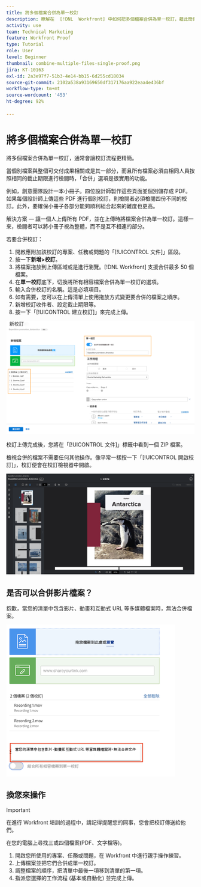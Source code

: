 ```yaml
---
title: 將多個檔案合併為單一校訂
description: 瞭解在  [!DNL  Workfront] 中如何把多個檔案合併為單一校訂，藉此簡化校訂流程。
activity: use
team: Technical Marketing
feature: Workfront Proof
type: Tutorial
role: User
level: Beginner
thumbnail: combine-multiple-files-single-proof.png
jira: KT-10163
exl-id: 2a3e97f7-51b3-4e14-bb15-6d255cd18034
source-git-commit: 2102a538a93169650df317176aa922eaa4e436bf
workflow-type: tm+mt
source-wordcount: '453'
ht-degree: 92%

---
```


# 將多個檔案合併為單一校訂

將多個檔案合併為單一校訂，通常會讓校訂流程更精簡。

當個別檔案與整個可交付成果相關或是其一部分，而且所有檔案必須由相同人員按照相同的截止期限進行檢閱時，「合併」選項是很實用的功能。

例如，創意團隊設計一本小冊子。四位設計師製作這些頁面並個別儲存成 PDF。如果每個設計師上傳這些 PDF 進行個別校訂，則檢閱者必須檢閱四份不同的校訂。此外，要確保小冊子各部分能夠順利組合起來的難度也更高。

解決方案 — 讓一個人上傳所有 PDF，並在上傳時將檔案合併為單一校訂。這樣一來，檢閱者可以將小冊子視為整體，而不是互不相連的部分。

若要合併校訂：

1. 開啟應附加該校訂的專案、任務或問題的「[!UICONTROL 文件]」區段。
1. 按一下&#x200B;**新增>校訂**。
1. 將檔案拖放到上傳區域或是進行瀏覽。[!DNL Workfront] 支援合併最多 50 個檔案。
1. 在&#x200B;**單一校訂**&#x200B;底下，切換將所有相容檔案合併為單一校訂的選項。
1. 輸入合併校訂的名稱。這是必填項目。
1. 如有需要，您可以在上傳清單上使用拖放方式變更要合併的檔案之順序。
1. 新增校訂收件者、設定截止期限等。
1. 按一下「[!UICONTROL 建立校訂]」來完成上傳。

![影像顯示「[!UICONTROL 新增校訂]」視窗，其中突顯標示已上傳的檔案清單與「[!UICONTROL 單一校訂]」區段。](assets/combine-proofs.png)

校訂上傳完成後，您將在「[!UICONTROL 文件]」標籤中看到一個 ZIP 檔案。

檢視合併的檔案不需要任何其他操作。像平常一樣按一下「[!UICONTROL 開啟校訂]」，校訂便會在校訂檢視器中開啟。

![影像顯示校訂檢視器，其中可看見多頁校訂。](assets/combine-proofs-2.png)

## 是否可以合併影片檔案？

抱歉，當您的清單中包含影片、動畫和互動式 URL 等多媒體檔案時，無法合併檔案。

![錯誤訊息的圖像說明您無法合併影片檔案。](assets/combine-proofs-error.png)


## 換您來操作

>[!IMPORTANT]
>
>在進行 Workfront 培訓的過程中，請記得提醒您的同事，您會把校訂傳送給他們。


在您的電腦上尋找三或四個檔案(PDF、文字檔等)。

1. 開啟您所使用的專案、任務或問題，在 Workfront 中進行親手操作練習。
1. 上傳檔案並把它們合併成單一校訂。
1. 調整檔案的順序，把清單中最後一項移到清單的第一項。
1. 指派您選擇的工作流程 (基本或自動化) 並完成上傳。



<!--
##Learn more
* Create a multi-page proof
-->
